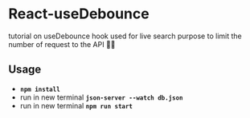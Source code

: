 # React-useDebounce
tutorial on useDebounce hook used for live search purpose to limit the number of request to the API 🐱‍🏍

## Usage
- **`npm install`**
- run in new terminal **`json-server --watch db.json`**
- run in new terminal **`npm run start`**